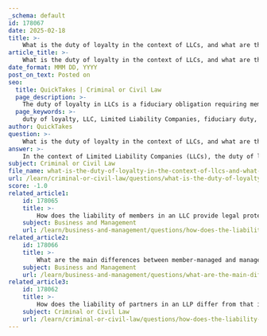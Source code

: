 ```yaml
---
_schema: default
id: 178067
date: 2025-02-18
title: >-
    What is the duty of loyalty in the context of LLCs, and what are the consequences of breaching it?
article_title: >-
    What is the duty of loyalty in the context of LLCs, and what are the consequences of breaching it?
date_format: MMM DD, YYYY
post_on_text: Posted on
seo:
  title: QuickTakes | Criminal or Civil Law
  page_description: >-
    The duty of loyalty in LLCs is a fiduciary obligation requiring members and managers to act in the company's best interests, avoiding conflicts of interest and self-dealing, with serious consequences for breaches.
  page_keywords: >-
    duty of loyalty, LLC, Limited Liability Companies, fiduciary duty, conflicts of interest, self-dealing, legal liability, financial restitution, disqualified from benefits, relationship dissolution, reputational damage
author: QuickTakes
question: >-
    What is the duty of loyalty in the context of LLCs, and what are the consequences of breaching it?
answer: >-
    In the context of Limited Liability Companies (LLCs), the duty of loyalty is a fundamental fiduciary obligation that requires members and managers to act in the best interests of the LLC and its members. This duty encompasses several key principles, including:\n\n1. **Avoiding Conflicts of Interest**: Members and managers must avoid situations where their personal interests conflict with those of the LLC. If a potential conflict arises, they are required to disclose it to the other members.\n\n2. **Prohibition of Self-Dealing**: Members and managers should not engage in transactions that benefit themselves at the expense of the LLC. For instance, if a manager has a personal stake in a business deal, they must recuse themselves from the decision-making process regarding that deal.\n\n3. **Prioritizing LLC Interests**: The interests of the LLC must take precedence over personal interests. This means that decisions should be made with the LLC's welfare in mind, rather than for personal gain.\n\n### Consequences of Breaching the Duty of Loyalty\n\nBreaching the duty of loyalty can lead to several serious consequences, including:\n\n1. **Legal Liability**: Members or managers who violate their duty of loyalty may be held legally accountable for any damages caused to the LLC or its members. This could result in financial restitution or other legal remedies.\n\n2. **Disqualification from Benefits**: If a member or manager engages in self-dealing or conflicts of interest, they may be disqualified from receiving any benefits or profits derived from such actions.\n\n3. **Dissolution of Relationships**: Breaches of loyalty can lead to strained relationships among members, potentially resulting in disputes or even the dissolution of the LLC if trust is irreparably damaged.\n\n4. **Reputational Damage**: A breach of the duty of loyalty can harm the reputation of the individual involved and the LLC as a whole, which can affect future business opportunities and partnerships.\n\nIn summary, the duty of loyalty is crucial for maintaining trust and accountability within an LLC, and breaches of this duty can have significant legal and relational repercussions.
subject: Criminal or Civil Law
file_name: what-is-the-duty-of-loyalty-in-the-context-of-llcs-and-what-are-the-consequences-of-breaching-it.md
url: /learn/criminal-or-civil-law/questions/what-is-the-duty-of-loyalty-in-the-context-of-llcs-and-what-are-the-consequences-of-breaching-it
score: -1.0
related_article1:
    id: 178065
    title: >-
        How does the liability of members in an LLC provide legal protection?
    subject: Business and Management
    url: /learn/business-and-management/questions/how-does-the-liability-of-members-in-an-llc-provide-legal-protection
related_article2:
    id: 178066
    title: >-
        What are the main differences between member-managed and manager-managed LLCs?
    subject: Business and Management
    url: /learn/business-and-management/questions/what-are-the-main-differences-between-membermanaged-and-managermanaged-llcs
related_article3:
    id: 178062
    title: >-
        How does the liability of partners in an LLP differ from that in a general partnership?
    subject: Criminal or Civil Law
    url: /learn/criminal-or-civil-law/questions/how-does-the-liability-of-partners-in-an-llp-differ-from-that-in-a-general-partnership
---
```


&nbsp;